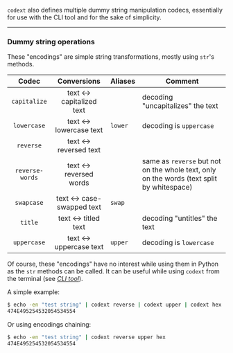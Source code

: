 `codext` also defines multiple dummy string manipulation codecs, essentially for use with the CLI tool and for the sake of simplicity.

-----

### Dummy string operations

These "encodings" are simple string transformations, mostly using `str`'s methods.

**Codec** | **Conversions** | **Aliases** | **Comment**
:---: | :---: | --- | ---
`capitalize` | text <-> capitalized text |  | decoding "uncapitalizes" the text
`lowercase` | text <-> lowercase text | `lower` | decoding is `uppercase`
`reverse` | text <-> reversed text |  | 
`reverse-words` | text <-> reversed words |  | same as `reverse` but not on the whole text, only on the words (text split by whitespace)
`swapcase` | text <-> case-swapped text | `swap` | 
`title` | text <-> titled text |  | decoding "untitles" the text
`uppercase` | text <-> uppercase text | `upper` | decoding is `lowercase`

Of course, these "encodings" have no interest while using them in Python as the `str` methods can be called. It can be useful while using `codext` from the terminal (see [*CLI tool*](cli.html)).

A simple example:

```sh
$ echo -en "test string" | codext reverse | codext upper | codext hex
474E495254532054534554
```

Or using encodings chaining:

```sh
$ echo -en "test string" | codext reverse upper hex
474E495254532054534554
```
